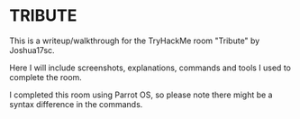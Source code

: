 # TRIBUTE
This is a writeup/walkthrough for the TryHackMe room "Tribute" by Joshua17sc.

Here I will include screenshots, explanations, commands and tools I used to complete the room.

I completed this room using Parrot OS, so please note there might be a syntax difference in the commands.
